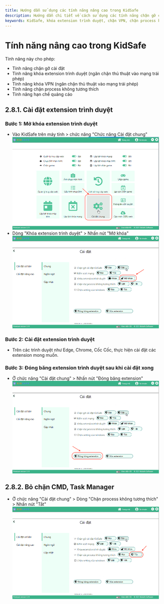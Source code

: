 ```yaml
---
title: Hướng dẫn sử dụng các tính năng nâng cao trong KidSafe
description: Hướng dẫn chi tiết về cách sử dụng các tính năng chặn gỡ cài đặt, khóa extension trình duyệt, khóa VPN, chặn process không tương thích và hạn chế quảng cáo trong KidSafe.
keywords: KidSafe, khóa extension trình duyệt, chặn VPN, chặn process không tương thích, hạn chế quảng cáo, hướng dẫn KidSafe
---
```


# Tính năng nâng cao trong KidSafe

Tính năng này cho phép:

-   Tính năng chặn gỡ cài đặt
-   Tính năng khóa extension trình duyệt (ngăn chặn thủ thuật vào mạng trái phép)
-   Tính năng khóa VPN (ngăn chặn thủ thuật vào mạng trái phép)
-   Tính năng chặn process không tương thích
-   Tính năng hạn chế quảng cáo

## 2.8.1. Cài đặt extension trình duyệt

### Bước 1: Mở khóa extension trình duyệt

-   Vào KidSafe trên máy tính > chức năng "Chức năng Cài đặt chung"  
    ![Cài đặt chung](../img/p7.png)
-   Dòng "Khóa extension trình duyệt" > Nhấn nút "Mở khóa"  
    ![Mở khóa extension](../img/p10.png)

### Bước 2: Cài đặt extension trình duyệt

-   Trên các trình duyệt như Edge, Chrome, Cốc Cốc, thực hiện cài đặt các extension mong muốn.

### Bước 3: Đóng băng extension trình duyệt sau khi cài đặt xong

-   Ở chức năng "Cài đặt chung" > Nhấn nút "Đóng băng extension"  
    ![Đóng băng extension](../img/p11.png)

## 2.8.2. Bỏ chặn CMD, Task Manager

-   Ở chức năng "Cài đặt chung" > Dòng "Chặn process không tương thích" > Nhấn nút "Tắt"  
    ![Tắt chặn CMD, Task Manager](../img/p12.png)

